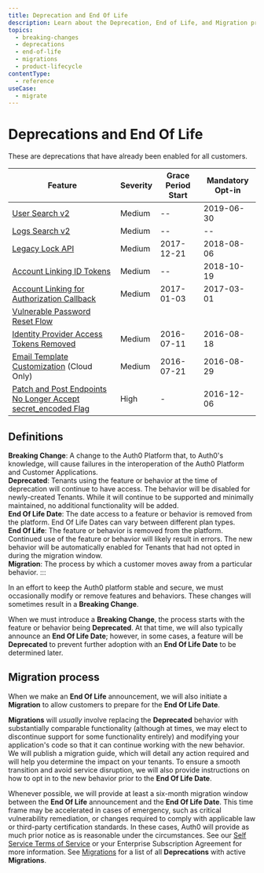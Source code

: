 ```yaml
---
title: Deprecation and End Of Life
description: Learn about the Deprecation, End of Life, and Migration process at Auth0.
topics:
  - breaking-changes
  - deprecations
  - end-of-life
  - migrations
  - product-lifecycle
contentType:
  - reference
useCase:
  - migrate
---
```


# Deprecations and End Of Life

These are deprecations that have already been enabled for all customers.

| Feature | Severity | Grace Period Start | Mandatory Opt-in | 
| -- | -- | -- | -- | 
| [User Search v2](/product-lifecycle/deprecated/references/search-v2) | Medium | -- | 2019-06-30 |
| [Logs Search v2](/product-lifecycle/deprecated/references/logs-search-v2) | Medium | -- | -- |
| [Legacy Lock API](/product-lifecycle/deprecated/references/legacy-lock-api) | Medium | 2017-12-21 | 2018-08-06 | 
| [Account Linking ID Tokens](/product-lifecycle/deprecated/references/account-linking-id-tokens) | Medium | -- | 2018-10-19 |
| [Account Linking for Authorization Callback](/product-lifecycle/deprecated/references/account-linking-auth-callback) | Medium | 2017-01-03 |  2017-03-01 |
| [Vulnerable Password Reset Flow](/product-lifecycle/deprecated/references/vulnerable-password-reset-flow) | 
| [Identity Provider Access Tokens Removed](/product-lifecycle/deprecated/references/idp-access-tokens-removed) | Medium | 2016-07-11 | 2016-08-18 |
| [Email Template Customization](/product-lifecycle/deprecated/references/email-template-customizations) (Cloud Only) | Medium |  2016-07-21 | 2016-08-29 |
| [Patch and Post Endpoints No Longer Accept secret_encoded Flag](/product-lifecycle/deprecated/references/patch-post-endpoints) | High | - | 2016-12-06 |

## Definitions
**Breaking Change**: A change to the Auth0 Platform that, to Auth0's knowledge, will cause failures in the interoperation of the Auth0 Platform and Customer Applications.<br />
**Deprecated**: Tenants using the feature or behavior at the time of deprecation will continue to have access. The behavior will be disabled for newly-created Tenants. While it will continue to be supported and minimally maintained, no additional functionality will be added.<br />
**End Of Life Date**: The date access to a feature or behavior is removed from the platform. End Of Life Dates can vary between different plan types.<br />
**End Of Life**: The feature or behavior is removed from the platform. Continued use of the feature or behavior will likely result in errors. The new behavior will be automatically enabled for Tenants that had not opted in during the migration window.<br />
**Migration**: The process by which a customer moves away from a particular behavior.
:::

In an effort to keep the Auth0 platform stable and secure, we must occasionally modify or remove features and behaviors. These changes will sometimes result in a **Breaking Change**.

When we must introduce a **Breaking Change**, the process starts with the feature or behavior being **Deprecated**. At that time, we will also typically announce an **End Of Life Date**; however, in some cases, a feature will be **Deprecated** to prevent further adoption with an **End Of Life Date** to be determined later.

## Migration process

When we make an **End Of Life** announcement, we will also initiate a **Migration** to allow customers to prepare for the **End Of Life Date**. 

**Migrations** will _usually_ involve replacing the **Deprecated** behavior with substantially comparable functionality (although at times, we may elect to discontinue support for some functionality entirely) and modifying your application's code so that it can continue working with the new behavior. We will publish a migration guide, which will detail any action required and will help you determine the impact on your tenants. To ensure a smooth transition and avoid service disruption, we will also provide instructions on how to opt in to the new behavior prior to the **End Of Life Date**. 

Whenever possible, we will provide at least a six-month migration window between the **End Of Life** announcement and the **End Of Life Date**. This time frame may be accelerated in cases of emergency, such as critical vulnerability remediation, or changes required to comply with applicable law or third-party certification standards. In these cases, Auth0 will provide as much prior notice as is reasonable under the circumstances. See our [Self Service Terms of Service](https://auth0.com/legal/ss-tos) or your Enterprise Subscription Agreement for more information. See [Migrations](/product-lifecycle/migrations) for a list of all **Deprecations** with active **Migrations**.
